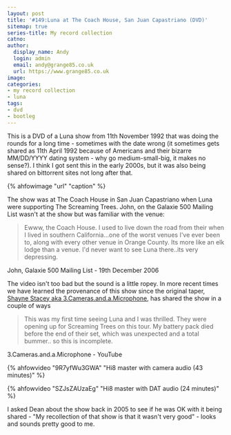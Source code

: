 ```yaml
---
layout: post
title: '#149:Luna at The Coach House, San Juan Capastriano (DVD)'
sitemap: true
series-title: My record collection 
catno:
author:
  display_name: Andy
  login: admin
  email: andy@grange85.co.uk
  url: https://www.grange85.co.uk
image:
categories:
- my record collection
- luna
tags:
- dvd
- bootleg
---
```

This is a DVD of a Luna show from 11th November 1992 that was doing the rounds for a long time - sometimes with the date wrong (it sometimes gets shared as 11th April 1992 because of Americans and their bizarre MM/DD/YYYY dating system - why go medium-small-big, it makes no sense?). I think I got sent this in the early 2000s, but it was also being shared on bittorrent sites not long after that.

{% ahfowimage "url" "caption" %}

The show was at The Coach House in San Juan Capastriano when Luna were supporting The Screaming Trees. John, on the Galaxie 500 Mailing List wasn't at the show but was familiar with the venue:

<blockquote>
Ewww, the Coach House. I used to live down the road from their when I lived
in southern California...one of the worst venues I've ever been to, along
with every other venue in Orange County. Its more like an elk lodge than a venue.
I'd never want to see Luna there..its very depressing.
</blockquote>
<p class="caption">John, Galaxie 500 Mailing List - 19th December 2006</p>

The video isn't too bad but the sound is a little ropey. In more recent times we have learned the provenance of this show since the original taper, [Shayne Stacey aka 3.Cameras.and.a.Microphone](https://www.youtube.com/@sacramentomusicarchive), has shared the show in a couple of ways

<blockquote>
This was my first time seeing Luna and I was thrilled. They were opening up for Screaming Trees on this tour. My battery pack died before the end of their set, which was unexpected and a total bummer.. so this is incomplete.
</blockquote>
<p class="caption">3.Cameras.and.a.Microphone - YouTube</p>

{% ahfowvideo "9R7yfWu3GWA" "Hi8 master with camera audio (43 minutes)" %}

{% ahfowvideo "SZJsZAUzaEg" "Hi8 master with DAT audio (24 minutes)" %}

I asked Dean about the show back in 2005 to see if he was OK with it being shared - "My recollection of that show is that it wasn't very good" - looks and sounds pretty good to me.

